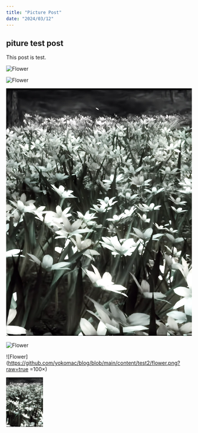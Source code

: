 ```yaml
---
title: "Picture Post"
date: "2024/03/12"
---
```


## piture test post

This post is test.

![Flower](/flower.png?raw=true)

![Flower](/flower.png)



![Flower](flower.png?raw=true)

![Flower]({{site.url}}content/test2/flower.png?raw=true)

![Flower](https://github.com/yokomac/blog/blob/main/content/test2/flower.png?raw=true =100×)

<img src="https://github.com/yokomac/blog/blob/main/content/test2/flower.png?raw=true" alt="Flower" width="100">